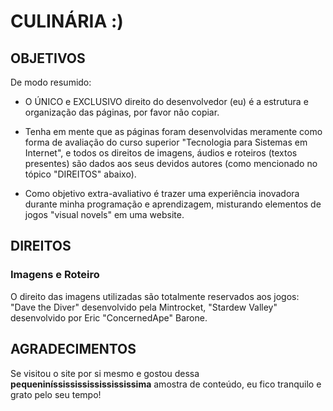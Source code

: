 <h1>CULINÁRIA :)</h1>

<h2>OBJETIVOS</h2>
De modo resumido:

- O ÚNICO e EXCLUSIVO direito do desenvolvedor (eu) é a estrutura e organização das páginas, por favor não copiar.
  
- Tenha em mente que as páginas foram desenvolvidas meramente como forma de avaliação do curso superior "Tecnologia para Sistemas em Internet", e todos os direitos de imagens, áudios e roteiros (textos presentes) são dados aos seus devidos autores (como mencionado no tópico "DIREITOS" abaixo).
  
- Como objetivo extra-avaliativo é trazer uma experiência inovadora durante minha programação e aprendizagem, misturando elementos de jogos "visual novels" em uma website.
 
<h2>DIREITOS</h2> 
<h3>Imagens e Roteiro</h3>
O direito das imagens utilizadas são totalmente reservados aos jogos: "Dave the Diver" desenvolvido pela Mintrocket, "Stardew Valley" desenvolvido por Eric "ConcernedApe" Barone. 

<h2>AGRADECIMENTOS</h2>
Se visitou o site por si mesmo e gostou dessa <b>pequeniníssississississississima</b> amostra de conteúdo, eu fico tranquilo e grato pelo seu tempo!
